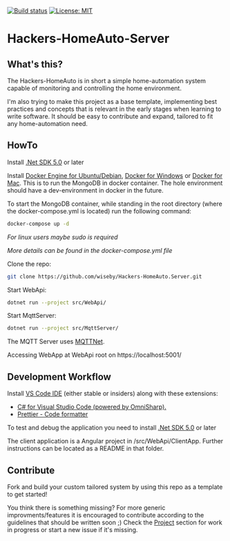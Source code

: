 [![Build status](https://github.com/wiseby/Hackers-HomeAuto.Server/actions/workflows/dotnet.yml/badge.svg)](https://github.com/wiseby/Hackers-HomeAuto.Server/actions/workflows/dotnet.yml)
[![License: MIT](https://img.shields.io/badge/License-MIT-blue.svg)](https://github.com/wiseby/Hackers-HomeAuto.Server/LICENSE)

# Hackers-HomeAuto-Server

## What's this?

The Hackers-HomeAuto is in short a simple home-automation system capable of monitoring and controlling the home environment.

I'm also trying to make this project as a base template, implementing best practices and concepts that is relevant in the early stages when learning to write software. It should be easy to contribute and expand, tailored to fit any home-automation need.

## HowTo

Install [.Net SDK 5.0](https://dotnet.microsoft.com/download/dotnet/5.0) or later

Install [Docker Engine for Ubuntu/Debian](https://docs.docker.com/engine/install/debian/), [Docker for Windows](https://docs.docker.com/docker-for-windows/install/) or [Docker for Mac](https://docs.docker.com/docker-for-mac/install/).
This is to run the MongoDB in docker container. The hole environment should have a dev-environment in docker in the future.

To start the MongoDB container, while standing in the root directory (where the docker-compose.yml is located) run the following command:

```bash
docker-compose up -d
```

_For linux users maybe sudo is required_

_More details can be found in the docker-compose.yml file_

Clone the repo:

```bash
git clone https://github.com/wiseby/Hackers-HomeAuto.Server.git
```

Start WebApi:

```bash
dotnet run --project src/WebApi/
```

Start MqttServer:

```bash
dotnet run --project src/MqttServer/
```

The MQTT Server uses [MQTTNet](https://github.com/chkr1011/MQTTnet/blob/master/README.md).

Accessing WebApp at WebApi root on https://localhost:5001/

## Development Workflow

Install [VS Code IDE](https://code.visualstudio.com/) (either stable or insiders) along with these extensions:

- [C# for Visual Studio Code (powered by OmniSharp).](https://code.visualstudio.com/docs/languages/csharp)
- [Prettier - Code formatter](https://marketplace.visualstudio.com/items?itemName=esbenp.prettier-vscode)

To test and debug the application you need to install [.Net SDK 5.0](https://dotnet.microsoft.com/download/dotnet/5.0) or later

The client application is a Angular project in /src/WebApi/ClientApp. Further instructions can be located as a README in that folder.

## Contribute

Fork and build your custom tailored system by using this repo as a template to get started!

You think there is something missing? For more generic improvments/features it is encouraged to contribute according to the guidelines that should be written soon ;) Check the [Project](https://github.com/wiseby/Hackers-HomeAuto.Server/projects) section for work in progress or start a new issue if it's missing.

